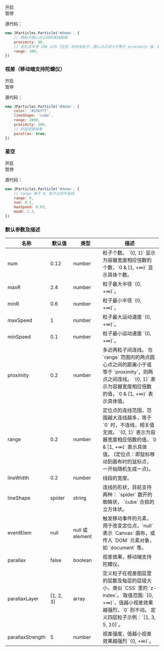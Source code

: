 <div class="instance i1">
  <div class="demo"></div>
	<div class="handlebar">
		<div class="btn btn-default open">开启</div>
		<div class="btn btn-default pause">暂停</div>
	</div>
</div>

源代码：

```javascript
new JParticles.Particle('#demo', {
    // 两粒子圆心点之间的直线距离
    proximity: 90,
    // 定位点半径 100 以内（包含）的所有粒子，圆心点之间小于等于 proximity 值，则连线
    range: 100,
})
```

### 视差（移动端支持陀螺仪）

<div class="instance i2">
  <div class="demo"></div>
	<div class="handlebar">
		<div class="btn btn-default open">开启</div>
		<div class="btn btn-default pause">暂停</div>
	</div>
</div>

源代码：

```javascript
new JParticles.Particle('#demo', {
    color: '#25bfff',
    lineShape: 'cube',
    range: 2000,
    proximity: 100,
    // 开启视差效果
    parallax: true,
})
```

### 星空

<div class="instance i3">
  <div class="demo"></div>
	<div class="handlebar">
		<div class="btn btn-default open">开启</div>
		<div class="btn btn-default pause">暂停</div>
	</div>
</div>

源代码：

```javascript
new JParticles.Particle('#demo', {
    // range 等于 0，粒子之间不连线
    range: 0,
    num: 0.1,
    maxSpeed: 0.03,
    maxR: 1.2,
})
```

### 默认参数及描述

<table class="table table-bordered-inner table-striped">
    <thead>
	    <tr>
	        <th width="100">名称</th>
	        <th width="100">默认值</th>
	        <th width="150">类型</th>
	        <th width="450">描述</th>
	    </tr>
    </thead>
    <tbody>
	    <tr>
	        <td>num</td>
	        <td>0.12</td>
	        <td>number</td>
	        <td>
	            粒子个数。
	            `(0, 1)` 显示为容器宽度相应倍数的个数，`0 & [1, +∞)` 显示具体个数。
	        </td>
	    </tr>
	    <tr>
	        <td>maxR</td>
	        <td>2.4</td>
	        <td>number</td>
	        <td>粒子最大半径 `(0, +∞)`。</td>
	    </tr>
	    <tr>
	        <td>minR</td>
	        <td>0.6</td>
	        <td>number</td>
	        <td>粒子最小半径 `(0, +∞)`。</td>
	    </tr>
	    <tr>
	        <td>maxSpeed</td>
	        <td>1</td>
	        <td>number</td>
	        <td>粒子最大运动速度 `(0, +∞)`。</td>
	    </tr>
	    <tr>
	        <td>minSpeed</td>
	        <td>0.1</td>
	        <td>number</td>
	        <td>粒子最小运动速度 `(0, +∞)`。</td>
	    </tr>
	    <tr>
	        <td>proximity</td>
	        <td>0.2</td>
	        <td>number</td>
	        <td>
	            多近两粒子间连线。
	            在 `range` 范围内的两点圆心点之间的距离小于或等于 `proximity`，则两点之间连线。
				`(0, 1)` 表示为容器宽度相应倍数的值，`0 & [1, +∞)` 表示具体值。
	        </td>
	    </tr>
	    <tr>
	        <td>range</td>
	        <td>0.2</td>
	        <td>number</td>
	        <td>
	            定位点的连线范围，范围越大连线越多，等于 `0` 时，不连线，相关值无效。
				`(0, 1)` 表示为容器宽度相应倍数的值，`0 & [1, +∞)` 表示具体值。
	            (定位点：即鼠标移动到画布时的鼠标点，一开始随机生成一点)。
	        </td>
	    </tr>
	    <tr>
	        <td>lineWidth</td>
	        <td>0.2</td>
	        <td>number</td>
	        <td>线段的宽度。</td>
	    </tr>
	    <tr>
	        <td>lineShape</td>
	        <td>spider</td>
	        <td>string</td>
	        <td>
              连线的形状，目前支持两种：
              `spider` 散开的蜘蛛状，
              `cube` 合拢的立方体状。
			</td>
	    </tr>
	    <tr>
	        <td>eventElem</td>
	        <td>null</td>
	        <td>null 或 element</td>
	        <td>触发移动事件的元素，用于改变定位点，`null` 表示 `Canvas` 画布，或传入 `DOM` 元素对象，如 `document` 等。</td>
	    </tr>
	    <tr>
	        <td>parallax</td>
	        <td>false</td>
	        <td>boolean</td>
	        <td>视差效果，移动端支持陀螺仪。</td>
	    </tr>
	    <tr>
	        <td>parallaxLayer</td>
	        <td>[1, 2, 3]</td>
	        <td>array</td>
	        <td>
	            定义粒子在视差图层里的层数及每层的层级大小，类似 `CSS` 里的 `z-index`。
	            取值范围: `[0, +∞)`，值越小视差效果越强烈，`0` 则不动。
                定义四层粒子示例：`[1, 3, 5, 10]`。
	        </td>
	    </tr>
	    <tr>
	        <td>parallaxStrength</td>
	        <td>5</td>
	        <td>number</td>
	        <td>视差强度，值越小视差效果越强烈 `(0, +∞)`。</td>
	    </tr>
    </tbody>
</table>
